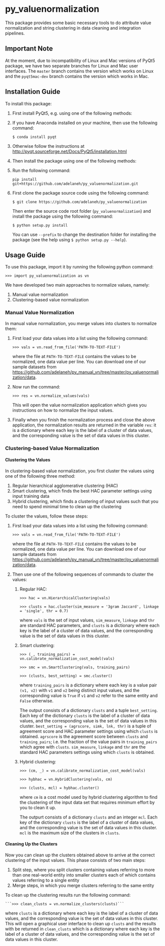 # py_valuenormalization

This package provides some basic necessary tools to do attribute value normalization and string clustering in data cleaning and integration pipelines.

## Important Note ##

At the moment, due to incompatibility of Linux and Mac versions of PyQt5 package, we have two separate branches for Linux and Mac user interfaces. The ```master``` branch contains the version which works on Linux and the ```pyqt5mac-dev``` branch contains the version which works in Mac.

## Installation Guide ##

To install this package:

1. First install PyQt5, e.g. using one of the following methods:

  1. If you have Anaconda installed on your machine, then use the following command:

     ```$ conda install pyqt```

  2. Otherwise follow the instructions at http://pyqt.sourceforge.net/Docs/PyQt5/installation.html

2. Then install the package using one of the following methods:

  1. Run the following command:

     ```pip install git+https://github.com/adelaneh/py_valuenormalization.git```
	 
  2. First clone the package source code using the following command:

     ```$ git clone https://github.com/adelaneh/py_valuenormalization```

     Then enter the source code root folder (```py_valuenormalization```) and install the package using the following command:

     ```$ python setup.py install```

     You can use ```--prefix``` to change the destination folder for installing the package (see the help using ```$ python setup.py --help```).

## Usage Guide ##

To use this package, import it by running the following python command:

   ```>>> import py_valuenormalization as vn```

We have developed two main approaches to normalize values, namely:

1. Manual value normalization
2. Clustering-based value normalization

### Manual Value Normalization ###

In manual value normalization, you merge values into clusters to normalize them:

1. First load your data values into a list using the following command:

   ```>>> vals = vn.read_from_file('PATH-TO-TEXT-FILE')```
  
   where the file at ```PATH-TO-TEXT-FILE``` contains the values to be normalized, one data value per line. You can download one of our sample datasets from https://github.com/adelaneh/py_manual_vn/tree/master/py_valuenormalization/data.

2. Now run the command:

   ```>>> res = vn.normalize_values(vals)```
  
   This will open the value normalization application which gives you instructions on how to normalize the input values.

3. Finally when you finish the normalization process and close the above application, the normalization results are returned in the variable ```res```: it is a dictionary where each key is the label of a cluster of data values, and the corresponding value is the set of data values in this cluster.

### Clustering-based Value Normalization ###

#### Clustering the Values ####

In clustering-based value normalization, you first cluster the values using one of the following three method:

1. Regular hierarchical agglomerative clustering (HAC)
2. Smart clustering, which finds the best HAC parameter settings using input training data
3. Hybrid clustering, which finds a clustering of input values such that you need to spend minimal time to clean up the clustering

To cluster the values, follow these steps:

1. First load your data values into a list using the following command:

   ```>>> vals = vn.read_from_file('PATH-TO-TEXT-FILE')```
  
   where the file at ```PATH-TO-TEXT-FILE``` contains the values to be normalized, one data value per line. You can download one of our sample datasets from https://github.com/adelaneh/py_manual_vn/tree/master/py_valuenormalization/data.

2. Then use one of the following sequences of commands to cluster the values:

    1. Regular HAC: 

         ```>>> hac = vn.HierarchicalClustering(vals)```

         ```>>> clusts = hac.cluster(sim_measure = '3gram Jaccard', linkage = 'single', thr = 0.7)```

         where ```vals``` is the set of input values, ```sim_measure```, ```linkage``` and ```thr``` are standard HAC parameters, and ```clusts``` is a dictionary where each key is the label of a cluster of data values, and the corresponding value is the set of data values in this cluster.

    2. Smart clustering:

        ```>>> (_, training_pairs) = vn.calibrate_normalization_cost_model(vals)```

        ```>>> smc = vn.SmartClustering(vals, training_pairs)```

         ```>>> (clusts, best_setting) = smc.cluster()```

        where ```training_pairs``` is a dictionary where each key is a value pair ```(v1, v2)``` with ```v1``` and ```v2``` being distinct input values, and the corresponding value is ```True``` if ```v1``` and ```v2``` refer to the same entity and ```False``` otherwise.

        The output consists of a dictionary ```clusts``` and a tuple ```best_setting```. Each key of the dictionary ```clusts``` is the label of a cluster of data values, and the corresponding value is the set of data values in this cluster. ```best_setting = (agrscore, simk, lnk, thr)``` is a tuple of agreement score and HAC parameter settings using which ```clusts``` is obtained. ```agrscore``` is the agreement score between ```clusts``` and ```training_pairs```; i.e. the fraction of the value pairs in ```training_pairs``` which agree with ```clusts```. ```sim_measure```, ```linkage``` and ```thr``` are the standard HAC parameters settings using which ```clusts``` is obtained.

    3. Hybrid clustering:

        ```>>> (cm, _) = vn.calibrate_normalization_cost_model(vals)```

        ```>>> hybhac = vn.HybridClustering(vals, cm)```

        ```>>> (clusts, mcl) = hybhac.cluster()```

        where ```cm``` is a cost model used by hybrid clustering algorithm to find the clustering of the input data set that requires minimum effort by you to clean it up.

        The outpurt consists of a dictionary ```clusts``` and an integer ```mcl```. Each key of the dictionary ```clusts``` is the label of a cluster of data values, and the corresponding value is the set of data values in this cluster. ```mcl``` is the maximum size of the clusters in ```clusts```. 

#### Cleaning Up the Clusters ####

Now you can clean up the clusters obtained above to arrive at the correct clustering of the input values. This phase consists of two main steps:

1. Split step, where you split clusters containing values referring to more than one real-world entity into smaller clusters each of which contains values referring to a single entity 
2. Merge steps, in which you merge clusters referring to the same entity

To clean up the clustering results run the following command:

    ```>>> clean_clusts = vn.normalize_clusters(clusts)```

where ```clusts``` is a dictionary where each key is the label of a cluster of data values, and the corresponding value is the set of data values in this cluster. This will open a graphical user interface to clean up ```clusts``` and the results with be returned in ```clean_clusts``` which is a dictionary where each key is the label of a cluster of data values, and the corresponding value is the set of data values in this cluster.

